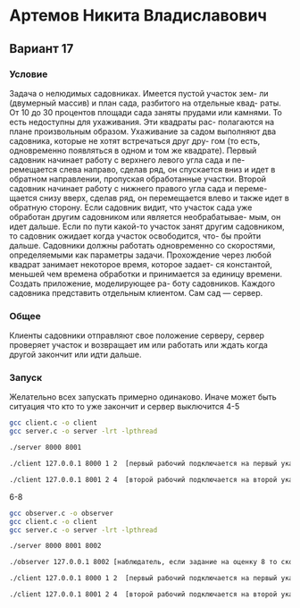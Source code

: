# Артемов Никита Владиславович
## Вариант 17

### Условие
Задача о нелюдимых садовниках. Имеется пустой участок зем- ли (двумерный массив) и план сада, разбитого на отдельные квад- раты. От 10 до 30 процентов площади сада заняты прудами или камнями. То есть недоступны для ухаживания. Эти квадраты рас- полагаются на плане произвольным образом. Ухаживание за садом выполняют два садовника, которые не хотят встречаться друг дру- гом (то есть, одновременно появляться в одном и том же квадрате). Первый садовник начинает работу с верхнего левого угла сада и пе- ремещается слева направо, сделав ряд, он спускается вниз и идет в обратном направлении, пропуская обработанные участки. Второй садовник начинает работу с нижнего правого угла сада и переме- щается снизу вверх, сделав ряд, он перемещается влево и также идет в обратную сторону. Если садовник видит, что участок сада уже обработан другим садовником или является необрабатывае- мым, он идет дальше. Если по пути какой-то участок занят другим садовником, то садовник ожидает когда участок освободится, что- бы пройти дальше. Садовники должны работать одновременно со скоростями, определяемыми как параметры задачи. Прохождение через любой квадрат занимает некоторое время, которое задает- ся константой, меньшей чем времена обработки и принимается за единицу времени. Создать приложение, моделирующее ра- боту садовников. Каждого садовника представить отдельным клиентом. Сам сад — сервер.

### Общее
Клиенты садовники отправляют свое положение серверу, сервер проверяет участок и возвращает им или работать или ждать когда другой закончит или идти дальше.

### Запуск
Желательно всех запускать примерно одинаково. Иначе может быть ситуация что кто то уже закончит и сервер выключится
4-5
```sh
gcc client.c -o client
gcc server.c -o server -lrt -lpthread

./server 8000 8001

./client 127.0.0.1 8000 1 2  [первый рабочий подключается на первый указанный порт с временем работы на участке 2]

./client 127.0.0.1 8001 2 4  [второй рабочий подключается на второй указанный порт с временем работы на участке 4]
```
6-8
```sh
gcc observer.c -o observer
gcc client.c -o client
gcc server.c -o server -lrt -lpthread

./server 8000 8001 8002

./observer 127.0.0.1 8002 [наблюдатель, если задание на оценку 8 то сколько угодно наблюдателей]

./client 127.0.0.1 8000 1 2  [первый рабочий подключается на первый указанный порт с временем работы на участке 2]

./client 127.0.0.1 8001 2 4  [второй рабочий подключается на второй указанный порт с временем работы на участке 4]
```
